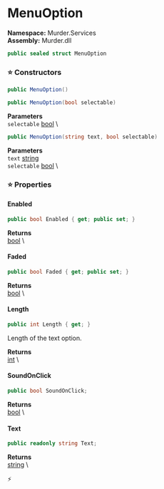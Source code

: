 # MenuOption

**Namespace:** Murder.Services \
**Assembly:** Murder.dll

```csharp
public sealed struct MenuOption
```

### ⭐ Constructors
```csharp
public MenuOption()
```

```csharp
public MenuOption(bool selectable)
```

**Parameters** \
`selectable` [bool](https://learn.microsoft.com/en-us/dotnet/api/System.Boolean?view=net-7.0) \

```csharp
public MenuOption(string text, bool selectable)
```

**Parameters** \
`text` [string](https://learn.microsoft.com/en-us/dotnet/api/System.String?view=net-7.0) \
`selectable` [bool](https://learn.microsoft.com/en-us/dotnet/api/System.Boolean?view=net-7.0) \

### ⭐ Properties
#### Enabled
```csharp
public bool Enabled { get; public set; }
```

**Returns** \
[bool](https://learn.microsoft.com/en-us/dotnet/api/System.Boolean?view=net-7.0) \
#### Faded
```csharp
public bool Faded { get; public set; }
```

**Returns** \
[bool](https://learn.microsoft.com/en-us/dotnet/api/System.Boolean?view=net-7.0) \
#### Length
```csharp
public int Length { get; }
```

Length of the text option.

**Returns** \
[int](https://learn.microsoft.com/en-us/dotnet/api/System.Int32?view=net-7.0) \
#### SoundOnClick
```csharp
public bool SoundOnClick;
```

**Returns** \
[bool](https://learn.microsoft.com/en-us/dotnet/api/System.Boolean?view=net-7.0) \
#### Text
```csharp
public readonly string Text;
```

**Returns** \
[string](https://learn.microsoft.com/en-us/dotnet/api/System.String?view=net-7.0) \


⚡